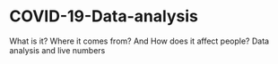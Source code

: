 # COVID-19-Data-analysis
What is it? Where it comes from? And How does it affect people? Data analysis and live numbers
